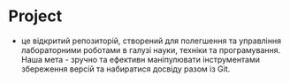 # Project
- це відкритий репозиторій, створений для полегшення та управління лабораторними роботами в галузі науки, техніки та програмування. Наша мета - зручно та ефективн маніпулювати інструментами збереження версій та набиратися досвіду разом із Git.
